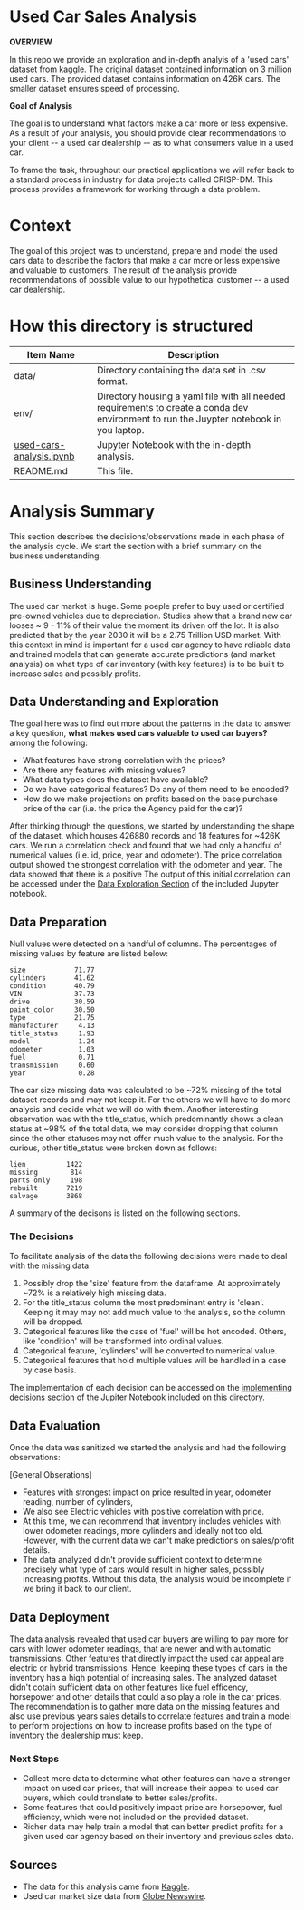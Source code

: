 # Used Car Sales Analysis
**OVERVIEW**

In this repo we provide an exploration and in-depth analyis of a 'used cars' dataset from kaggle. The original dataset contained information on 3 million used cars. The provided dataset contains information on 426K cars. The smaller dataset ensures speed of processing.

**Goal of Analysis**

The goal is to understand what factors make a car more or less expensive. As a result of your analysis, you should provide clear recommendations to your client -- a used car dealership -- as to what consumers value in a used car.

To frame the task, throughout our practical applications we will refer back to a standard process in industry for data projects called CRISP-DM. This process provides a framework for working through a data problem.


# Context
The goal of this project was to understand, prepare and model the used cars data to describe the factors that make a car more or less expensive and valuable to customers. The result of the analysis provide recommendations of possible value to our hypothetical customer -- a used car dealership. 


# How this directory is structured 

| Item Name     | Description   |
| ------------- | ------------- |
| data/         | Directory containing the data set in .csv format. |
| env/          | Directory housing a yaml file with all needed requirements to create a conda dev environment to run the Juypter notebook in you laptop. |
| [used-cars-analysis.ipynb](https://github.com/leonyi/zero-to-mlai-mastery/blob/main/practical-application-5-1-coupon-acceptace-analysis/used-cars-analysis.ipynb)       | Jupyter Notebook with the in-depth analysis. |
| README.md     | This file. |

# Analysis Summary
This section describes the decisions/observations made in each phase of the analysis cycle. We start the section with a brief summary on the business understanding.

## Business Understanding
The used car market is huge. Some poeple prefer to buy used or certified pre-owned vehicles due to depreciation. Studies show that a brand new car looses ~ 9 - 11% of their value the moment its driven off the lot. It is also predicted that by the year 2030 it will be a 2.75 Trillion USD market. With this context in mind is important for a used car agency to have reliable data and trained models that can generate accurate predictions (and market analysis) on what type of car inventory (with key features) is to be built to increase sales and possibly profits.

## Data Understanding and Exploration
The goal here was to find out more about the patterns in the data to answer a key question, **what makes used cars valuable to used car buyers?** among the following:

* What features have strong correlation with the prices?
* Are there any features with missing values?
* What data types does the dataset have available?
* Do we have categorical features? Do any of them need to be encoded?
* How do we make projections on profits based on the base purchase price of the car (i.e. the price the Agency paid for the car)?

After thinking through the questions, we started by understanding the shape of the dataset, which houses 426880 records and 18 features for ~426K cars. We run a correlation check and found that we had only a handful of numerical values (i.e. id, price, year and odometer). The price correlation output showed the strongest correlation with the odometer and year. The data showed that there is a positive  The output of this initial correlation can be accessed under the [Data Exploration Section](bhttps://github.com/leonyi/zero-to-mlai-mastery/blob/main/practical-application2-used-cars-analysis/used-cars-analysis.ipynb) of the included Jupyter notebook. 

## Data Preparation
Null values were detected on a handful of columns. The percentages of missing values by feature are listed below:
```
size            71.77
cylinders       41.62
condition       40.79
VIN             37.73
drive           30.59
paint_color     30.50
type            21.75
manufacturer     4.13
title_status     1.93
model            1.24
odometer         1.03
fuel             0.71
transmission     0.60
year             0.28
```
The car size missing data was calculated to be ~72% missing of the total dataset records and may not keep it. For the others we will have to do more analysis and decide what we will do with them. Another interesting observation was with the title_status, which predominantly shows a clean status at ~98% of the total data, we may consider dropping that column since the other statuses may not offer much value to the analysis. For the curious, other title_status were broken down as follows:

```
lien          1422
missing        814
parts only     198
rebuilt       7219
salvage       3868
```

A summary of the decisons is listed on the following sections.

### The Decisions
To facilitate analysis of the data the following decisions were made to deal with the missing data:

1. Possibly drop the 'size' feature from the dataframe. At approximately ~72% is a relatively high missing data.
2. For the title_status column the most predominant entry is 'clean'. Keeping it may may not add much value to the analysis, so the column will be dropped.
3. Categorical features like the case of 'fuel' will be hot encoded. Others, like 'condition' will be transformed into ordinal values. 
4. Categorical feature, 'cylinders' will be converted to numerical value.
5. Categorical features that hold multiple values will be handled in a case by case basis. 

The implementation of each decision can be accessed on the [implementing decisions section](http://localhost:8888/notebooks/Customers_and_Coupons_Acceptance_Analysis.ipynb#Implementing-the-decisions) of the Jupiter Notebook included on this directory.

## Data Evaluation
Once the data was sanitized we started the analysis and had the following observations:

[General Obserations]
* Features with strongest impact on price resulted in year, odometer reading, number of cylinders, 
* We also see Electric vehicles with positive correlation with price.
* At this time, we can recommend that inventory includes vehicles with lower odometer readings, more cylinders and ideally not too old. However, with the current data we can't make predictions on sales/profit details.
* The data analyzed didn't provide sufficient context to determine precisely what type of cars would result in higher sales, possibly increasing profits. Without this data, the analysis would be incomplete if we bring it back to our client.


## Data Deployment
The data analysis revealed that used car buyers are willing to pay more for cars with lower odometer readings, that are newer and with automatic transmissions.  Other features that directly impact the used car appeal are electric or hybrid transmissions. Hence, keeping these types of cars in the inventory has a high potential of increasing sales. The analyzed dataset didn't cotain sufficient data on other features like fuel efficency, horsepower and other details that could also play a role in the car prices. The recommendation is to gather more data on the missing features and also use previous years sales details to correlate features and train a model to perform projections on how to increase profits based on the type of inventory the dealership must keep.


### Next Steps
* Collect more data to determine what other features can have a stronger impact on used car prices, that will increase their appeal to used car buyers, which could translate to better sales/profits.
* Some features that could positively impact price are horsepower, fuel efficiency, which were not included on the provided dataset.
* Richer data may help train a model that can better predict profits for a given used car agency based on their inventory and previous sales data.

## Sources 
* The data for this analysis came from [Kaggle](https://www.kaggle.com/datasets).
* Used car market size data from [Globe Newswire](https://www.globenewswire.com/en/news-release/2022/09/22/2521333/0/en/Used-Car-Market-Size-is-projected-to-reach-USD-2-75-trillion-by-2030-growing-at-a-CAGR-of-6-17-Straits-Research.html).

